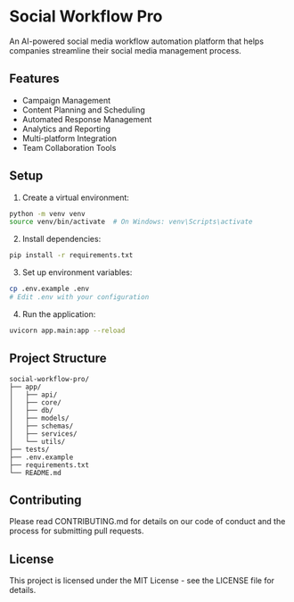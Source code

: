 # Social Workflow Pro

An AI-powered social media workflow automation platform that helps companies streamline their social media management process.

## Features

- Campaign Management
- Content Planning and Scheduling
- Automated Response Management
- Analytics and Reporting
- Multi-platform Integration
- Team Collaboration Tools

## Setup

1. Create a virtual environment:
```bash
python -m venv venv
source venv/bin/activate  # On Windows: venv\Scripts\activate
```

2. Install dependencies:
```bash
pip install -r requirements.txt
```

3. Set up environment variables:
```bash
cp .env.example .env
# Edit .env with your configuration
```

4. Run the application:
```bash
uvicorn app.main:app --reload
```

## Project Structure

```
social-workflow-pro/
├── app/
│   ├── api/
│   ├── core/
│   ├── db/
│   ├── models/
│   ├── schemas/
│   ├── services/
│   └── utils/
├── tests/
├── .env.example
├── requirements.txt
└── README.md
```

## Contributing

Please read CONTRIBUTING.md for details on our code of conduct and the process for submitting pull requests.

## License

This project is licensed under the MIT License - see the LICENSE file for details.
